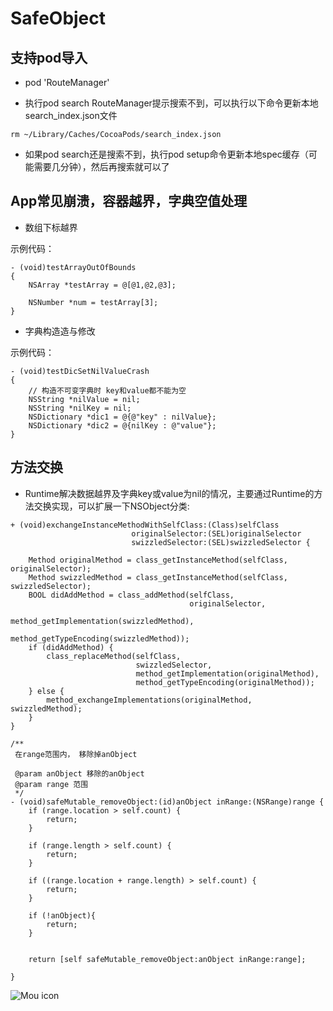 # SafeObject

## 支持pod导入

* pod 'RouteManager'

* 执行pod search RouteManager提示搜索不到，可以执行以下命令更新本地search_index.json文件
  
```objc 
rm ~/Library/Caches/CocoaPods/search_index.json
```
* 如果pod search还是搜索不到，执行pod setup命令更新本地spec缓存（可能需要几分钟），然后再搜索就可以了

## App常见崩溃，容器越界，字典空值处理

* 数组下标越界

示例代码：

```objc       
- (void)testArrayOutOfBounds
{
    NSArray *testArray = @[@1,@2,@3];
    
    NSNumber *num = testArray[3];
}
```

* 字典构造造与修改

示例代码：

```objc       
- (void)testDicSetNilValueCrash
{
    // 构造不可变字典时 key和value都不能为空
    NSString *nilValue = nil;
    NSString *nilKey = nil;
    NSDictionary *dic1 = @{@"key" : nilValue};
    NSDictionary *dic2 = @{nilKey : @"value"};
}

```

## 方法交换

* Runtime解决数据越界及字典key或value为nil的情况，主要通过Runtime的方法交换实现，可以扩展一下NSObject分类:
    

```objc       
+ (void)exchangeInstanceMethodWithSelfClass:(Class)selfClass
                           originalSelector:(SEL)originalSelector
                           swizzledSelector:(SEL)swizzledSelector {
    
    Method originalMethod = class_getInstanceMethod(selfClass, originalSelector);
    Method swizzledMethod = class_getInstanceMethod(selfClass, swizzledSelector);
    BOOL didAddMethod = class_addMethod(selfClass,
                                        originalSelector,
                                        method_getImplementation(swizzledMethod),
                                        method_getTypeEncoding(swizzledMethod));
    if (didAddMethod) {
        class_replaceMethod(selfClass,
                            swizzledSelector,
                            method_getImplementation(originalMethod),
                            method_getTypeEncoding(originalMethod));
    } else {
        method_exchangeImplementations(originalMethod, swizzledMethod);
    }
}

```

```objc
/**
 在range范围内， 移除掉anObject
 
 @param anObject 移除的anObject
 @param range 范围
 */
- (void)safeMutable_removeObject:(id)anObject inRange:(NSRange)range {
    if (range.location > self.count) {
        return;
    }
    
    if (range.length > self.count) {
        return;
    }
    
    if ((range.location + range.length) > self.count) {
        return;
    }
    
    if (!anObject){
        return;
    }
    
    
    return [self safeMutable_removeObject:anObject inRange:range];
    
}
```

![Mou icon](https://github.com/MrLujh/Fastlane--Packaging/blob/master/111.gif)


